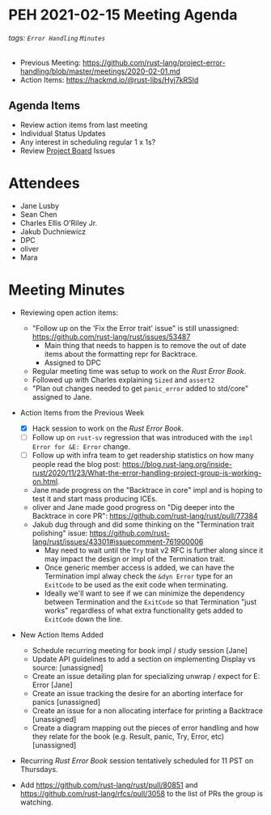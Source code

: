 # PEH 2021-02-15 Meeting Agenda

###### tags: `Error Handling` `Minutes`

- Previous Meeting: https://github.com/rust-lang/project-error-handling/blob/master/meetings/2020-02-01.md
- Action Items: https://hackmd.io/@rust-libs/Hyj7kRSld

## Agenda Items

- Review action items from last meeting
- Individual Status Updates
- Any interest in scheduling regular 1 x 1s?
- Review [Project Board](https://github.com/rust-lang/project-error-handling/projects/1) Issues

# Attendees

- Jane Lusby
- Sean Chen
- Charles Ellis O'Riley Jr.
- Jakub Duchniewicz
- DPC
- oliver
- Mara

# Meeting Minutes

- Reviewing open action items:
    - "Follow up on the 'Fix the Error trait' issue" is still unassigned: https://github.com/rust-lang/rust/issues/53487
        - Main thing that needs to happen is to remove the out of date items about the formatting repr for Backtrace.
        - Assigned to DPC
    - Regular meeting time was setup to work on the _Rust Error Book_.
    - Followed up with Charles explaining `Sized` and `assert2`
    - "Plan out changes needed to get `panic_error` added to std/core" assigned to Jane.

- Action Items from the Previous Week
    - [x] Hack session to work on the _Rust Error Book_.
    - [ ] Follow up on `rust-sv` regression that was introduced with the `impl Error for &E: Error` change.
    - [ ] Follow up with infra team to get readership statistics on how many people read the blog post: https://blog.rust-lang.org/inside-rust/2020/11/23/What-the-error-handling-project-group-is-working-on.html.
    - Jane made progress on the "Backtrace in core" impl and is hoping to test it and start mass producing ICEs.
    - oliver and Jane made good progress on "Dig deeper into the Backtrace in core PR": https://github.com/rust-lang/rust/pull/77384
    - Jakub dug through and did some thinking on the "Termination trait polishing" issue: https://github.com/rust-lang/rust/issues/43301#issuecomment-761900006
        - May need to wait until the `Try` trait v2 RFC is further along since it may impact the design or impl of the Termination trait.
        - Once generic member access is added, we can have the Termination impl alway check the `&dyn Error` type for an `ExitCode` to be used as the exit code when terminating.
        - Ideally we'll want to see if we can minimize the dependency between Termination and the `ExitCode` so that Termination "just works" regardless of what extra functionality gets added to `ExitCode` down the line.

- New Action Items Added
    - Schedule recurring meeting for book impl / study session [Jane]
    - Update API guidelines to add a section on implementing Display vs source: [unassigned]
    - Create an issue detailing plan for specializing unwrap / expect for E: Error [Jane]
    - Create an issue tracking the desire for an aborting interface for panics [unassigned]
    - Create an issue for a non allocating interface for printing a Backtrace [unassigned]
    - Create a diagram mapping out the pieces of error handling and how they relate for the book (e.g. Result, panic, Try, Error, etc) [unassigned]

- Recurring _Rust Error Book_ session tentatively scheduled for 11 PST on Thursdays.
- Add https://github.com/rust-lang/rust/pull/80851 and https://github.com/rust-lang/rfcs/pull/3058 to the list of PRs the group is watching.